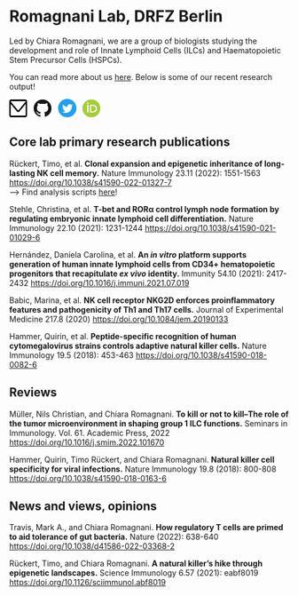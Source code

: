 # Romagnani Lab, DRFZ Berlin
Led by Chiara Romagnani, we are a group of biologists studying the development and role of Innate Lymphoid Cells (ILCs) and Haematopoietic Stem Precursor Cells (HSPCs).

You can read more about us [here](https://www.drfz.de/en/uber-uns/koepfe/prof-dr-chiara-romagnani/). Below is some of our recent research output!


<a href="mailto:romagnani@drfz.de"><img src="https://github.com/dy-lin/logos/blob/master/web/email-icon.svg" alt="romagnani@drfz.de" title="romagnani@drfz.de" width="32" height="32"></a>&nbsp;&nbsp;
<a href="https://github.com/romagnanilab"><img src="https://github.com/dy-lin/logos/raw/master/GitHub/GitHub-Mark/PNG/GitHub-Mark-32px.png" width="32" height="32" alt="@romagnanilab" title="@romagnanilab"></a>&nbsp;&nbsp;
<a href="https://twitter.com/RomagnaniLab"><img src="https://github.com/dy-lin/logos/raw/master/Twitter/Twitter%20Social%20Icons/Twitter%20Social%20Icons/Twitter_SocialIcon_Circle/Twitter_Social_Icon_Circle_Color.png" width="33" height="33" alt="@romagnanilab" title="@romagnanilab"></a>&nbsp;&nbsp;
<a href="https://orcid.org/0000-0002-5167-7463"><img src="https://github.com/dy-lin/logos/raw/master/ORC-ID/ORCID-iD_icon-32x32.png" alt="0000-0002-5167-7463" title="0000-0002-5167-7463" width="32" height="32"></a>&nbsp;

## Core lab primary research publications

Rückert, Timo, et al. **Clonal expansion and epigenetic inheritance of long-lasting NK cell memory.** Nature Immunology 23.11 (2022): 1551-1563 https://doi.org/10.1038/s41590-022-01327-7  
--> Find analysis scripts [here](https://github.com/romagnanilab/clonal_nk_analysis)!  
 
Stehle, Christina, et al. **T-bet and RORα control lymph node formation by regulating embryonic innate lymphoid cell differentiation.** Nature Immunology 22.10 (2021): 1231-1244 https://doi.org/10.1038/s41590-021-01029-6

Hernández, Daniela Carolina, et al. **An *in vitro* platform supports generation of human innate lymphoid cells from CD34+ hematopoietic progenitors that recapitulate *ex vivo* identity.** Immunity 54.10 (2021): 2417-2432 https://doi.org/10.1016/j.immuni.2021.07.019

Babic, Marina, et al. **NK cell receptor NKG2D enforces proinflammatory features and pathogenicity of Th1 and Th17 cells.** Journal of Experimental Medicine 217.8 (2020) https://doi.org/10.1084/jem.20190133

Hammer, Quirin, et al. **Peptide-specific recognition of human cytomegalovirus strains controls adaptive natural killer cells.** Nature Immunology 19.5 (2018): 453-463 https://doi.org/10.1038/s41590-018-0082-6

## Reviews

Müller, Nils Christian, and Chiara Romagnani. **To kill or not to kill–The role of the tumor microenvironment in shaping group 1 ILC functions.** Seminars in Immunology. Vol. 61. Academic Press, 2022 https://doi.org/10.1016/j.smim.2022.101670

Hammer, Quirin, Timo Rückert, and Chiara Romagnani. **Natural killer cell specificity for viral infections.** Nature Immunology 19.8 (2018): 800-808 https://doi.org/10.1038/s41590-018-0163-6

## News and views, opinions

Travis, Mark A., and Chiara Romagnani. **How regulatory T cells are primed to aid tolerance of gut bacteria.** Nature (2022): 638-640 https://doi.org/10.1038/d41586-022-03368-2

Rückert, Timo, and Chiara Romagnani. **A natural killer’s hike through epigenetic landscapes.** Science Immunology 6.57 (2021): eabf8019 https://doi.org/10.1126/sciimmunol.abf8019
